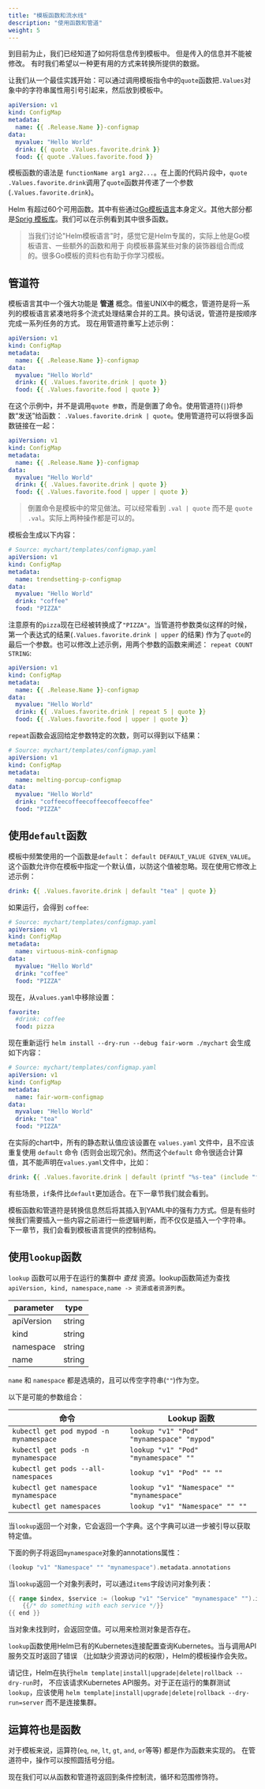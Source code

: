 ```yaml
---
title: "模板函数和流水线"
description: "使用函数和管道"
weight: 5
---
```


到目前为止，我们已经知道了如何将信息传到模板中。 但是传入的信息并不能被修改。
有时我们希望以一种更有用的方式来转换所提供的数据。

让我们从一个最佳实践开始：可以通过调用模板指令中的`quote`函数把`.Values`对象中的字符串属性用引号引起来，然后放到模板中。

```yaml
apiVersion: v1
kind: ConfigMap
metadata:
  name: {{ .Release.Name }}-configmap
data:
  myvalue: "Hello World"
  drink: {{ quote .Values.favorite.drink }}
  food: {{ quote .Values.favorite.food }}
```

模板函数的语法是 `functionName arg1 arg2...`。在上面的代码片段中，`quote .Values.favorite.drink`调用了`quote`函数并传递了一个参数(`.Values.favorite.drink`)。

Helm 有超过60个可用函数。其中有些通过[Go模板语言](https://godoc.org/text/template)本身定义。其他大部分都是[Sprig 模板库](https://masterminds.github.io/sprig/)。我们可以在示例看到其中很多函数。

> 当我们讨论"Helm模板语言"时，感觉它是Helm专属的，实际上他是Go模板语言、一些额外的函数和用于
向模板暴露某些对象的装饰器组合而成的。很多Go模板的资料也有助于你学习模板。

## 管道符

模板语言其中一个强大功能是 **管道** 概念。借鉴UNIX中的概念，管道符是将一系列的模板语言紧凑地将多个流式处理结果合并的工具。换句话说，管道符是按顺序完成一系列任务的方式。
现在用管道符重写上述示例：

```yaml
apiVersion: v1
kind: ConfigMap
metadata:
  name: {{ .Release.Name }}-configmap
data:
  myvalue: "Hello World"
  drink: {{ .Values.favorite.drink | quote }}
  food: {{ .Values.favorite.food | quote }}
```

在这个示例中，并不是调用`quote 参数`，而是倒置了命令。使用管道符(`|`)将参数“发送”给函数：
`.Values.favorite.drink | quote`。使用管道符可以将很多函数链接在一起：

```yaml
apiVersion: v1
kind: ConfigMap
metadata:
  name: {{ .Release.Name }}-configmap
data:
  myvalue: "Hello World"
  drink: {{ .Values.favorite.drink | quote }}
  food: {{ .Values.favorite.food | upper | quote }}
```

> 倒置命令是模板中的常见做法。可以经常看到 `.val | quote` 而不是 `quote .val`。实际上两种操作都是可以的。

模板会生成以下内容：

```yaml
# Source: mychart/templates/configmap.yaml
apiVersion: v1
kind: ConfigMap
metadata:
  name: trendsetting-p-configmap
data:
  myvalue: "Hello World"
  drink: "coffee"
  food: "PIZZA"
```

注意原有的`pizza`现在已经被转换成了`"PIZZA"`。当管道符参数类似这样的时候，第一个表达式的结果(`.Values.favorite.drink | upper` 的结果) 作为了`quote`的最后一个参数。也可以修改上述示例，用两个参数的函数来阐述： `repeat COUNT STRING`:

```yaml
apiVersion: v1
kind: ConfigMap
metadata:
  name: {{ .Release.Name }}-configmap
data:
  myvalue: "Hello World"
  drink: {{ .Values.favorite.drink | repeat 5 | quote }}
  food: {{ .Values.favorite.food | upper | quote }}
```

`repeat`函数会返回给定参数特定的次数，则可以得到以下结果：

```yaml
# Source: mychart/templates/configmap.yaml
apiVersion: v1
kind: ConfigMap
metadata:
  name: melting-porcup-configmap
data:
  myvalue: "Hello World"
  drink: "coffeecoffeecoffeecoffeecoffee"
  food: "PIZZA"
```

## 使用`default`函数

模板中频繁使用的一个函数是`default`： `default DEFAULT_VALUE GIVEN_VALUE`。
这个函数允许你在模板中指定一个默认值，以防这个值被忽略。现在使用它修改上述示例：

```yaml
drink: {{ .Values.favorite.drink | default "tea" | quote }}
```

如果运行，会得到 `coffee`:

```yaml
# Source: mychart/templates/configmap.yaml
apiVersion: v1
kind: ConfigMap
metadata:
  name: virtuous-mink-configmap
data:
  myvalue: "Hello World"
  drink: "coffee"
  food: "PIZZA"
```

现在，从`values.yaml`中移除设置：

```yaml
favorite:
  #drink: coffee
  food: pizza
```

现在重新运行 `helm install --dry-run --debug fair-worm ./mychart` 会生成如下内容：

```yaml
# Source: mychart/templates/configmap.yaml
apiVersion: v1
kind: ConfigMap
metadata:
  name: fair-worm-configmap
data:
  myvalue: "Hello World"
  drink: "tea"
  food: "PIZZA"
```

在实际的chart中，所有的静态默认值应该设置在 `values.yaml` 文件中，且不应该重复使用 `default` 命令
(否则会出现冗余)。然而这个`default` 命令很适合计算值，其不能声明在`values.yaml`文件中，比如：

```yaml
drink: {{ .Values.favorite.drink | default (printf "%s-tea" (include "fullname" .)) }}
```

有些场景，`if`条件比`default`更加适合。在下一章节我们就会看到。

模板函数和管道符是转换信息然后将其插入到YAML中的强有力方式。但是有些时候我们需要插入一些内容之前进行一些逻辑判断，而不仅仅是插入一个字符串。
下一章节，我们会看到模板语言提供的控制结构。

## 使用`lookup`函数

`lookup` 函数可以用于在运行的集群中 _查找_ 资源。lookup函数简述为查找 `apiVersion, kind, namespace,name -> 资源或者资源列表`。

| parameter  | type   |
|------------|--------|
| apiVersion | string |
| kind       | string |
| namespace  | string |
| name       | string |

`name` 和 `namespace` 都是选填的，且可以传空字符串(`""`)作为空。

以下是可能的参数组合：

| 命令                                   | Lookup 函数                            |
|----------------------------------------|--------------------------------------------|
| `kubectl get pod mypod -n mynamespace` | `lookup "v1" "Pod" "mynamespace" "mypod"`  |
| `kubectl get pods -n mynamespace`      | `lookup "v1" "Pod" "mynamespace" ""`       |
| `kubectl get pods --all-namespaces`    | `lookup "v1" "Pod" "" ""`                  |
| `kubectl get namespace mynamespace`    | `lookup "v1" "Namespace" "" "mynamespace"` |
| `kubectl get namespaces`               | `lookup "v1" "Namespace" "" ""`            |

当`lookup`返回一个对象，它会返回一个字典。这个字典可以进一步被引导以获取特定值。

下面的例子将返回`mynamespace`对象的annotations属性：

```go
(lookup "v1" "Namespace" "" "mynamespace").metadata.annotations
```

当`lookup`返回一个对象列表时，可以通过`items`字段访问对象列表：

```go
{{ range $index, $service := (lookup "v1" "Service" "mynamespace" "").items }}
    {{/* do something with each service */}}
{{ end }}
```

当对象未找到时，会返回空值。可以用来检测对象是否存在。

`lookup`函数使用Helm已有的Kubernetes连接配置查询Kubernetes。当与调用API服务交互时返回了错误
（比如缺少资源访问的权限），Helm的模板操作会失败。

请记住，Helm在执行`helm template|install|upgrade|delete|rollback --dry-run`时，
不应该请求Kubernetes API服务。对于正在运行的集群测试`lookup`，应该使用
`helm template|install|upgrade|delete|rollback --dry-run=server` 而不是连接集群。

## 运算符也是函数

对于模板来说，运算符(`eq`, `ne`, `lt`, `gt`, `and`, `or`等等) 都是作为函数来实现的。
在管道符中，操作可以按照圆括号分组。

现在我们可以从函数和管道符返回到条件控制流，循环和范围修饰符。

